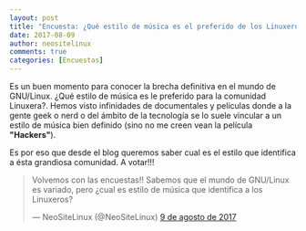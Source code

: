 ```yaml
---
layout: post
title: "Encuesta: ¿Qué estilo de música es el preferido de los Linuxeros?"
date: 2017-08-09
author: neositelinux
comments: true
categories: [Encuestas]
---
```


Es un buen momento para conocer la brecha definitiva en el mundo de GNU/Linux. ¿Qué estilo de música es le preferido para la comunidad Linuxera?. Hemos visto infinidades de documentales y películas donde a la gente geek o nerd o del ámbito de la tecnología se lo suele vincular a un estilo de música bien definido (sino no me creen vean la película **"Hackers"**).

Es por eso que desde el blog queremos saber cual es el estilo que identifica a ésta grandiosa comunidad. A votar!!!


<blockquote class="twitter-tweet" data-lang="es"><p lang="es" dir="ltr">Volvemos con las encuestas!! Sabemos que el mundo de GNU/Linux es variado, pero ¿cual es estilo de música que identifica a los Linuxeros?</p>&mdash; NeoSiteLinux (@NeoSiteLinux) <a href="https://twitter.com/NeoSiteLinux/status/895266717206708224">9 de agosto de 2017</a></blockquote>
<script async src="//platform.twitter.com/widgets.js" charset="utf-8"></script>
